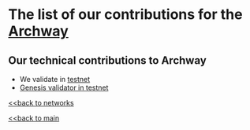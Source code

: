 # The list of our contributions for the [Archway](https://www.archway.io/)

## Our technical contributions to Archway

- We validate in [testnet](https://testnet.postcapitalist.io/Archway/staking/archwayvaloper1lj242w0389alw5fed79xfrw4jlg7l3l47tg4a4)
- [Genesis validator in testnet](https://github.com/archway-network/testnets/pull/1428/commits/3d11057250f0a4fdc60d49de2fa094bfded94713)

[<<back to networks](https://github.com/nq4-net/entrance/tree/main/networks)

[<<back to main](https://github.com/nq4-net/entrance)